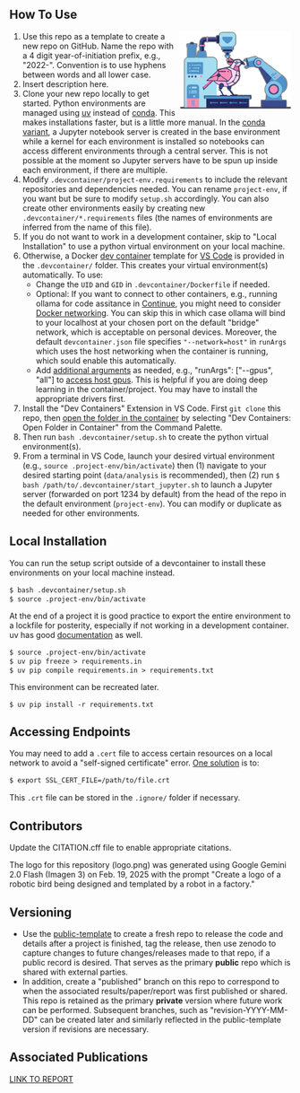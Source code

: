 How To Use
---

<img src="logo.png" align="right" width=200 />

1. Use this repo as a template to create a new repo on GitHub. Name the repo with a 4 digit year-of-initiation prefix, e.g., "2022-". Convention is to use hyphens between words and all lower case.
2. Insert description here.
3. Clone your new repo locally to get started. Python environments are managed using [uv](https://docs.astral.sh/uv/) instead of [conda](https://docs.conda.io/projects/conda/en/latest/user-guide/getting-started.html). This makes installations faster, but is a little more manual. In the [conda variant](https://github.com/mahynski/conda-project-template), a Jupyter notebook server is created in the base environment while a kernel for each environment is installed so notebooks can access different environments through a central server.  This is not possible at the moment so Jupyter servers have to be spun up inside each environment, if there are multiple.
4. Modify `.devcontainer/project-env.requirements` to include the relevant repositories and dependencies needed.  You can rename `project-env`, if you want but be sure to modify `setup.sh` accordingly.  You can also create other environments easily by creating new `.devcontainer/*.requirements` files (the names of environments are inferred from the name of this file).
5. If you do not want to work in a development container, skip to "Local Installation" to use a python virtual environment on your local machine.
6. Otherwise, a Docker [dev container](https://code.visualstudio.com/docs/devcontainers/containers) template for [VS Code](https://code.visualstudio.com/) is provided in the `.devcontainer/` folder.  This creates your virtual environment(s) automatically. To use:
   * Change the `UID` and `GID` in `.devcontainer/Dockerfile` if needed.
   * Optional: If you want to connect to other containers, e.g., running ollama for code assitance in [Continue](https://docs.continue.dev/), you might need to consider [Docker networking](https://docs.docker.com/engine/network/tutorials/standalone/). You can skip this in which case ollama will bind to your localhost at your chosen port on the default "bridge" network, which is acceptable on personal devices. Moreover, the default `devcontainer.json` file specifies `"--network=host"` in `runArgs` which uses the host networking when the container is running, which sould enable this automatically.
   * Add [additional arguments](https://containers.dev/implementors/json_reference/) as needed, e.g., "runArgs": ["--gpus", "all"] to [access host gpus](https://stackoverflow.com/questions/25185405/using-gpu-from-a-docker-container). This is helpful if you are doing deep learning in the container/project. You may have to install the appropriate drivers first.
7. Install the "Dev Containers" Extension in VS Code. First `git clone` this repo, then [open the folder in the container](https://code.visualstudio.com/docs/devcontainers/containers#_quick-start-open-an-existing-folder-in-a-container) by selecting "Dev Containers: Open Folder in Container" from the Command Palette.
8. Then run `bash .devcontainer/setup.sh` to create the python virtual environment(s).
9. From a terminal in VS Code, launch your desired virtual environment (e.g., `source .project-env/bin/activate`) then (1) navigate to your desired starting point (`data/analysis` is recommended), then (2) run `$ bash /path/to/.devcontainer/start_jupyter.sh` to launch a Jupyter server (forwarded on port 1234 by default) from the head of the repo in the default environment (`project-env`).  You can modify or duplicate as needed for other environments.

Local Installation
---

You can run the setup script outside of a devcontainer to install these environments on your local machine instead.

```code
$ bash .devcontainer/setup.sh
$ source .project-env/bin/activate
```

At the end of a project it is good practice to export the entire environment to a lockfile for posterity, especially if not working in a development container.
uv has good [documentation](https://docs.astral.sh/uv/pip/compile/#locking-requirements) as well.

```code
$ source .project-env/bin/activate
$ uv pip freeze > requirements.in
$ uv pip compile requirements.in > requirements.txt
```

This environment can be recreated later.

```code
$ uv pip install -r requirements.txt
```

Accessing Endpoints
---
You may need to add a `.cert` file to access certain resources on a local network to avoid a "self-signed certificate" error.  [One solution](https://gist.github.com/anhldbk/8ef2d465152dd4b31429725f4534603f) is to:

~~~bash
$ export SSL_CERT_FILE=/path/to/file.crt
~~~

This `.crt` file can be stored in the `.ignore/` folder if necessary.

Contributors
---

Update the CITATION.cff file to enable appropriate citations.  

The logo for this repository (logo.png) was generated using Google Gemini 2.0 Flash (Imagen 3) on Feb. 19, 2025 with the prompt "Create a logo of a robotic bird being designed and templated by a robot in a factory."

Versioning
---

* Use the [public-template](https://github.com/mahynski/public-template) to create a fresh repo to release the code and details after a project is finished, tag the release, then use zenodo to capture changes to future changes/releases made to that repo, if a public record is desired. That serves as the primary **public** repo which is shared with external parties.
* In addition, create a "published" branch on this repo to correspond to when the associated results/paper/report was first published or shared. This repo is retained as the primary **private** version where future work can be performed. Subsequent branches, such as "revision-YYYY-MM-DD" can be created later and similarly reflected in the public-template version if revisions are necessary. 

Associated Publications
---

[LINK TO REPORT]()
